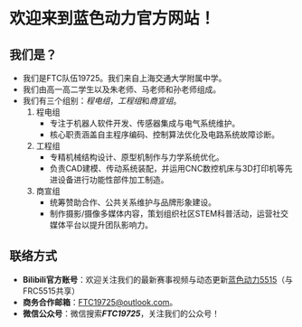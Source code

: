 # 欢迎来到蓝色动力官方网站！
## 我们是？
- 我们是FTC队伍19725。我们来自上海交通大学附属中学。
- 我们由高一高二学生以及朱老师、马老师和孙老师组成。
- 我们有三个组别：*程电组*，*工程组*和*商宣组*。
   1. 程电组
      - 专注于机器人软件开发、传感器集成与电气系统维护。  
      - 核心职责涵盖自主程序编码、控制算法优化及电路系统故障诊断。
   2. 工程组
      - 专精机械结构设计、原型机制作与力学系统优化。  
      - 负责CAD建模、传动系统装配，并运用CNC数控机床与3D打印机等先进设备进行功能性部件加工制造。
   3. 商宣组
      - 统筹赞助合作、公共关系维护与品牌形象建设。  
      - 制作摄影/摄像多媒体内容，策划组织社区STEM科普活动，运营社交媒体平台以提升团队影响力。    
    
## 联络方式
- **Bilibili官方账号**：欢迎关注我们的最新赛事视频与动态更新[蓝色动力5515](https://b23.tv/yDl8OAU)（与FRC5515共享）  
- **商务合作邮箱**：[FTC19725@outlook.com](mailto:FTC19725@outlook.com)。 
- **微信公众号**：微信搜索***FTC19725***，关注我们的公众号！